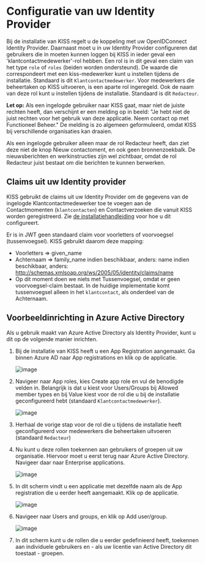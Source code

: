 # Configuratie van uw Identity Provider
Bij de installatie van KISS regelt u de koppeling met uw OpenIDConnect Identity Provider. Daarnaast moet u in uw Identity Provider configureren dat gebruikers die in moeten kunnen loggen bij KISS in ieder geval een 'klantcontactmedewerker'-rol hebben. Een rol is in dit geval een claim van het type `role` of `roles` (beiden worden ondersteund). De waarde die correspondeert met een kiss-medewerker kunt u instellen tijdens de installatie. Standaard is dit `Klantcontactmedewerker`. Voor medewerkers die beheertaken op KISS uitvoeren, is een aparte rol ingeregeld. Ook de naam van deze rol kunt u instellen tijdens de installatie. Standaard is dit `Redacteur`. 

**Let op:** Als een ingelogde gebruiker naar KISS gaat, maar niet de juiste rechten heeft, dan verschijnt er een melding op in beeld: "Je hebt niet de juist rechten voor het gebruik van deze applicatie. Neem contact op met Functioneel Beheer." De melding is zo algemeen geformuleerd, omdat KISS bij verschillende organisaties kan draaien.  

Als een ingelogde gebruiker alleen maar de rol Redacteur heeft, dan ziet deze niet de knop Nieuw contactoment, en ook geen bronnenzoekbalk. De nieuwsberichten en werkinstructies zijn wel zichtbaar, omdat de rol Redacteur juist bestaat om die berichten te kunnen berwerken. 

## Claims uit uw Identity provider
KISS gebruikt de claims uit uw Identity Provider om de gegevens van de ingelogde Klantcontactmedewerker toe te voegen aan de Contactmomenten (`klantcontacten`) en Contactverzoeken die vanuit KISS worden geregistreerd.
Zie [de installatiehandleiding](../installation/voorbereidingen.md#Authenticatie) voor hoe u dit configureert.

Er is in JWT geen standaard claim voor voorletters of voorvoegsel (tussenvoegsel). KISS gebruikt daarom deze mapping:
- Voorletters => given_name
- Achternaam => family_name indien beschikbaar, anders: name indien beschikbaar, anders: http://schemas.xmlsoap.org/ws/2005/05/identity/claims/name
- Op dit moment doen we niets met Tussenvoegsel, omdat er geen voorvoegsel-claim bestaat. In de huidige implementatie komt tussenvoegsel alleen in het `klantcontact`, als onderdeel van de Achternaam.


## Voorbeeldinrichting in Azure Active Directory
Als u gebruik maakt van Azure Active Directory als Identity Provider, kunt u dit op de volgende manier inrichten.

1. Bij de installatie van KISS heeft u een App Registration aangemaakt. Ga binnen Azure AD naar App registrations en klik op de applicatie.

    ![image](https://raw.githubusercontent.com/Klantinteractie-Servicesysteem/.github/main/docs/images/AzureAD-01.png)

1. Navigeer naar App roles, kies Create app role en vul de benodigde velden in. Belangrijk is dat u kiest voor Users/Groups bij Allowed member types en bij Value kiest voor de rol die u bij de installatie geconfigureerd hebt (standaard `Klantcontactmedewerker`).

    ![image](https://raw.githubusercontent.com/Klantinteractie-Servicesysteem/.github/main/docs/images/AzureAD-02.png)

1. Herhaal de vorige stap voor de rol die u tijdens de installatie heeft geconfigureerd voor medewerkers die beheertaken uitvoeren (standaard `Redacteur`)
1. Nu kunt u deze rollen toekennen aan gebruikers of groepen uit uw organisatie. Hiervoor moet u eerst terug naar Azure Active Directory. Navigeer daar naar Enterprise applications.

    ![image](https://raw.githubusercontent.com/Klantinteractie-Servicesysteem/.github/main/docs/images/AzureAD-03.png)

1. In dit scherm vindt u een applicatie met dezelfde naam als de App registration die u eerder heeft aangemaakt. Klik op de applicatie.

    ![image](https://raw.githubusercontent.com/Klantinteractie-Servicesysteem/.github/main/docs/images/AzureAD-04.png)

1. Navigeer naar Users and groups, en klik op Add user/group.

    ![image](https://raw.githubusercontent.com/Klantinteractie-Servicesysteem/.github/main/docs/images/AzureAD-05.png)

1. In dit scherm kunt u de rollen die u eerder gedefinieerd heeft, toekennen aan individuele gebruikers en - als uw licentie van Active Directory dit toestaat - groepen.